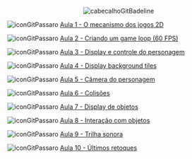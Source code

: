 <div align="center">

![cabecalhoGitBadeline](https://github.com/user-attachments/assets/63b11912-e679-433b-8f77-0c3efeb4a873)

</div>

![iconGitPassaro](https://github.com/user-attachments/assets/1a96255b-f0d7-4b00-8c06-16111952e306) [Aula 1 -  O mecanismo dos jogos 2D](https://github.com/brunamota/ComputacaoGrafica/blob/main/Aulas/Aula01.md)

![iconGitPassaro](https://github.com/user-attachments/assets/1a96255b-f0d7-4b00-8c06-16111952e306) [Aula 2 - Criando um game loop (60 FPS)](https://github.com/brunamota/ComputacaoGrafica/blob/main/Aulas/Aula02.md)

![iconGitPassaro](https://github.com/user-attachments/assets/1a96255b-f0d7-4b00-8c06-16111952e306) [Aula 3 - Display e controle do personagem](https://github.com/brunamota/ComputacaoGrafica/blob/main/Aulas/Aula03.md)

![iconGitPassaro](https://github.com/user-attachments/assets/1a96255b-f0d7-4b00-8c06-16111952e306) [Aula 4 - Display background tiles](https://github.com/brunamota/ComputacaoGrafica/blob/main/Aulas/Aula04.md)

![iconGitPassaro](https://github.com/user-attachments/assets/1a96255b-f0d7-4b00-8c06-16111952e306) [Aula 5 - Câmera do personagem](https://github.com/brunamota/ComputacaoGrafica/blob/main/Aulas/Aula05.md)

![iconGitPassaro](https://github.com/user-attachments/assets/1a96255b-f0d7-4b00-8c06-16111952e306) [Aula 6 - Colisões](https://github.com/brunamota/ComputacaoGrafica/blob/main/Aulas/Aula06.md)

![iconGitPassaro](https://github.com/user-attachments/assets/1a96255b-f0d7-4b00-8c06-16111952e306) [Aula 7 - Display de objetos](https://github.com/brunamota/ComputacaoGrafica/blob/main/Aulas/Aula07.md)

![iconGitPassaro](https://github.com/user-attachments/assets/1a96255b-f0d7-4b00-8c06-16111952e306) [Aula 8 - Interação com objetos](https://github.com/brunamota/ComputacaoGrafica/blob/main/Aulas/Aula08.md)

![iconGitPassaro](https://github.com/user-attachments/assets/1a96255b-f0d7-4b00-8c06-16111952e306) [Aula 9 - Trilha sonora](https://github.com/brunamota/ComputacaoGrafica/blob/main/Aulas/Aula09.md)

![iconGitPassaro](https://github.com/user-attachments/assets/1a96255b-f0d7-4b00-8c06-16111952e306) [Aula 10 - Últimos retoques](https://github.com/brunamota/ComputacaoGrafica/blob/main/Aulas/Aula09.md)
